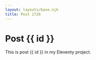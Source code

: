 ```yaml
---
layout: layouts/base.njk
title: Post 1726
---
```


# Post {{ id }}

This is post {{ id }} in my Eleventy project.
